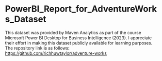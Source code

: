 # PowerBI_Report_for_AdventureWorks_Dataset
This dataset was provided by Maven Analytics as part of the course Microsoft Power BI Desktop for Business Intelligence (2023). I appreciate their effort in making this dataset publicly available for learning purposes. The repository link is as follows: https://github.com/richhuwtaylor/adventure-works 
